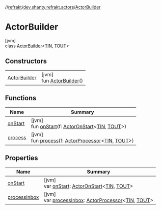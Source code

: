 //[refrakt](../../../index.md)/[dev.shanty.refrakt.actors](../index.md)/[ActorBuilder](index.md)

# ActorBuilder

[jvm]\
class [ActorBuilder](index.md)&lt;[TIN](index.md), [TOUT](index.md)&gt;

## Constructors

| | |
|---|---|
| [ActorBuilder](-actor-builder.md) | [jvm]<br>fun [ActorBuilder](-actor-builder.md)() |

## Functions

| Name | Summary |
|---|---|
| [onStart](on-start.md) | [jvm]<br>fun [onStart](on-start.md)(f: [ActorOnStart](../index.md#971478947%2FClasslikes%2F-1216412040)&lt;[TIN](index.md), [TOUT](index.md)&gt;) |
| [process](process.md) | [jvm]<br>fun [process](process.md)(f: [ActorProcessor](../index.md#-838059404%2FClasslikes%2F-1216412040)&lt;[TIN](index.md), [TOUT](index.md)&gt;) |

## Properties

| Name | Summary |
|---|---|
| [onStart](on-start.md) | [jvm]<br>var [onStart](on-start.md): [ActorOnStart](../index.md#971478947%2FClasslikes%2F-1216412040)&lt;[TIN](index.md), [TOUT](index.md)&gt; |
| [processInbox](process-inbox.md) | [jvm]<br>var [processInbox](process-inbox.md): [ActorProcessor](../index.md#-838059404%2FClasslikes%2F-1216412040)&lt;[TIN](index.md), [TOUT](index.md)&gt; |
